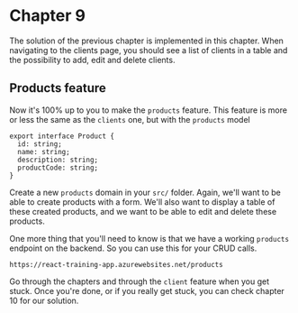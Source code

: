 # Chapter 9

The solution of the previous chapter is implemented in this chapter.
When navigating to the clients page, you should see a list of clients in a table and the possibility to add, edit and delete clients.

## Products feature

Now it's 100% up to you to make the `products` feature.
This feature is more or less the same as the `clients` one, but with the `products` model

```tsx
export interface Product {
  id: string;
  name: string;
  description: string;
  productCode: string;
}
```

Create a new `products` domain in your `src/` folder. Again, we'll want to be able to create products with a form.
We'll also want to display a table of these created products, and we want to be able to edit and delete these products.

One more thing that you'll need to know is that we have a working `products` endpoint on the backend. So you can use this for your CRUD calls.
```
https://react-training-app.azurewebsites.net/products
```

Go through the chapters and through the `client` feature when you get stuck. Once you're done, or if you really get stuck,
you can check chapter 10 for our solution.
